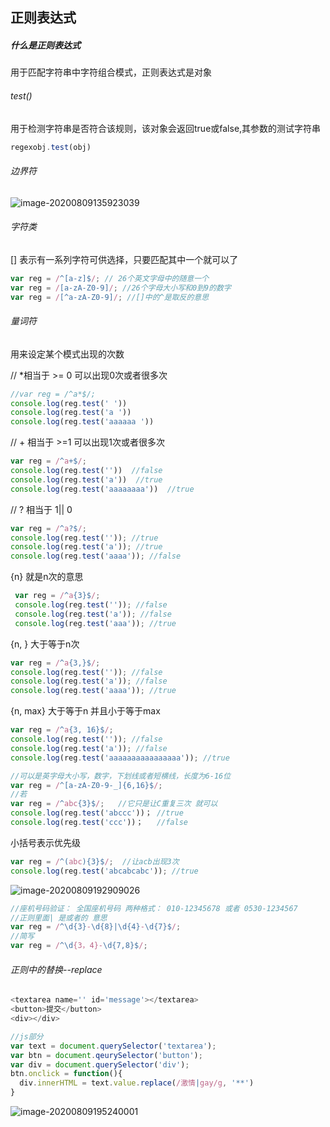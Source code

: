 ## 正则表达式

##### 什么是正则表达式

用于匹配字符串中字符组合模式，正则表达式是对象

###### test()

用于检测字符串是否符合该规则，该对象会返回true或false,其参数的测试字符串

```javascript
regexobj.test(obj)
```

###### 边界符

![image-20200809135923039](C:\Users\admin\AppData\Roaming\Typora\typora-user-images\image-20200809135923039.png)

###### 字符类

[] 表示有一系列字符可供选择，只要匹配其中一个就可以了

```javascript
var reg = /^[a-z]$/; // 26个英文字母中的随意一个 
var reg = /[a-zA-Z0-9]/; //26个字母大小写和0到9的数字
var reg = /[^a-zA-Z0-9]/; //[]中的^是取反的意思
```

###### 量词符

用来设定某个模式出现的次数

 // *相当于 >= 0 可以出现0次或者很多次

```javascript
//var reg = /^a*$/;
console.log(reg.test(' '))
console.log(reg.test('a '))
console.log(reg.test('aaaaaa '))
```

// + 相当于 >=1  可以出现1次或者很多次

```javascript
var reg = /^a+$/;
console.log(reg.test(''))  //false
console.log(reg.test('a'))  //true
console.log(reg.test('aaaaaaaa'))  //true
```

// ? 相当于 1|| 0

```javascript
var reg = /^a?$/;
console.log(reg.test('')); //true
console.log(reg.test('a')); //true
console.log(reg.test('aaaa')); //false
```

{n} 就是n次的意思

```javascript
 var reg = /^a{3}$/;
 console.log(reg.test('')); //false
 console.log(reg.test('a')); //false
 console.log(reg.test('aaa')); //true
```

{n,  }  大于等于n次

```javascript
var reg = /^a{3,}$/;
console.log(reg.test('')); //false
console.log(reg.test('a')); //false
console.log(reg.test('aaaa')); //true
```

{n, max} 大于等于n 并且小于等于max

```javascript
var reg = /^a{3, 16}$/;
console.log(reg.test('')); //false
console.log(reg.test('a')); //false
console.log(reg.test('aaaaaaaaaaaaaaaa')); //true
```

```javascript
//可以是英字母大小写，数字，下划线或者短横线，长度为6-16位
var reg = /^[a-zA-Z0-9-_]{6,16}$/; 
//若
var reg = /^abc{3}$/;   //它只是让C重复三次 就可以
console.log(reg.test('abccc'))； //true
console.log(reg.test('ccc'))；   //false
```

小括号表示优先级

```javascript
var reg = /^(abc){3}$/;  //让acb出现3次
console.log(reg.test('abcabcabc')); //true
```

![image-20200809192909026](C:\Users\admin\AppData\Roaming\Typora\typora-user-images\image-20200809192909026.png)

```javascript
//座机号码验证： 全国座机号码 两种格式： 010-12345678 或者 0530-1234567
//正则里面| 是或者的 意思
var reg = /^\d{3}-\d{8}|\d{4}-\d{7}$/;
//简写
var reg = /^\d{3，4}-\d{7,8}$/;
```

###### 正则中的替换--replace

```javascript
<textarea name='' id='message'></textarea>
<button>提交</button>
<div></div>

//js部分
var text = document.querySelector('textarea');
var btn = document.qeurySelector('button');
var div = document.querySelector('div');
btn.onclick = function(){
  div.innerHTML = text.value.replace(/激情|gay/g, '**')
}
```

![image-20200809195240001](C:\Users\admin\AppData\Roaming\Typora\typora-user-images\image-20200809195240001.png)